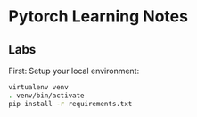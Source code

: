 # Pytorch Learning Notes

## Labs
First: Setup your local environment:
```bash
virtualenv venv
. venv/bin/activate
pip install -r requirements.txt
```
